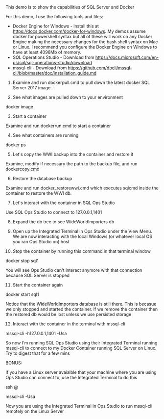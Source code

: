 This demo is to show the capabilities of SQL Server and Docker

For this demo, I use the following tools and files:

- Docker Engine for Windows -  Install this at https://docs.docker.com/docker-for-windows. My demos assume docker for powershell syntax but all of these will work on any Docker Engine making the necessary changes for the bash shell syntax on Mac or Linux. I recommend you configure the Docker Engine on Windows to have at least 4096Mb of memory.
- SQL Operations Studio - Download from https://docs.microsoft.com/en-us/sql/sql-operations-studio/download
- mssql-cli - Download from https://github.com/dbcli/mssql-cli/blob/master/doc/installation_guide.md

1. Examine and run dockerpull.cmd to pull down the latest docker SQL Server 2017 image.

2. See what images are pulled down to your environment

docker image

3. Start a container

Examine and run dockerrun.cmd to start a container

4. See what containers are running

docker ps

5. Let's copy the WWI backup into the container and restore it

Examine, modify if necessary the path to the backup file, and run dockercopy.cmd

6. Restore the database backup

Examine and run docker_restorewwi.cmd which executes sqlcmd inside the container to restore the WWI db.

7. Let's interact with the container in SQL Ops Studio

Use SQL Ops Studio to connect to 127.0.0.1,1401

8. Expand the db tree to see WideWorldImporters db

9. Open up the Integrated Terminal in Ops Studio under the View Menu. We are now interacting with the local Windows (or whatever local OS you ran Ops Studio on) host

10. Stop the container by running this command in that terminal window

docker stop sql1

You will see Ops Studio can't interact anymore with that connection because SQL Server is stopped

11. Start the container again

docker start sql1

Notice that the WideWorldImporters database is still there. This is becasue we only stopped and started the container. If we remove the container then the restored db would be lost unless we use persisted storage

12. Interact with the container in the terminal with mssql-cli

mssql-cli -h127.0.0.1,1401 -Usa

So now I'm running SQL Ops Studio using their Integrated Terminal running mssql-cli to connect to my Docker Container running SQL Server on Linux. Try to digest that for a few mins

BONUS:

If you have a Linux server avaialble that your machine where you are using Ops Studio can connect to, use the Integrated Terminal to do this

ssh <user>@<linux server>

mssql-cli -Usa

Now you are using the Integrated Terminal in Ops Studio to run mssql-cli remotely on the Linux Server

